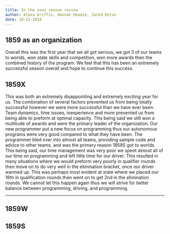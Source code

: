 ```yaml
---
title: In the zone season review
author: Alexa Griffin, Hannah Headie, Jared Deton
date: 10-12-2018
---
```


## 1859 as an organization
  Overall this was the first year that we all got serious, we got 3 of our teams to worlds, won state skills and competition, won more awards then the combined history of the program. We feel that this has been an extremely successful season overall and hope to continue this success.

## 1859X
  This was both an extremely disappointing and extremely exciting year for us. The combination of several factors prevented us from being totally successful however we were more successful than we have ever been. Team dynamics, time issues, inexperience and more prevented us from being able to preform at optimal capacity. This being said we still won a multitude of awards and were the primary leader of the organization. Our new programmer put a new focus on programming thus our autonomous programs were very good compared to what they have been. The programmer bled over into almost all teams, providing sample code and advice to other teams. and was the primary reason 1859S got to worlds. This being said, our time management was very poor we spent almost all of our time on programming and left little time for our driver. This resulted in many situations where we would preform very poorly in qualifier rounds then move on to do very well in the elimination bracket, once our driver warmed up. This was perhaps most evident at state where we placed our 16th in qualification rounds then went on to get 2nd in the elimination rounds. We cannot let this happen again thus we will strive for better balance between programming, driving, and programming.

---

## 1859W


## 1859S
